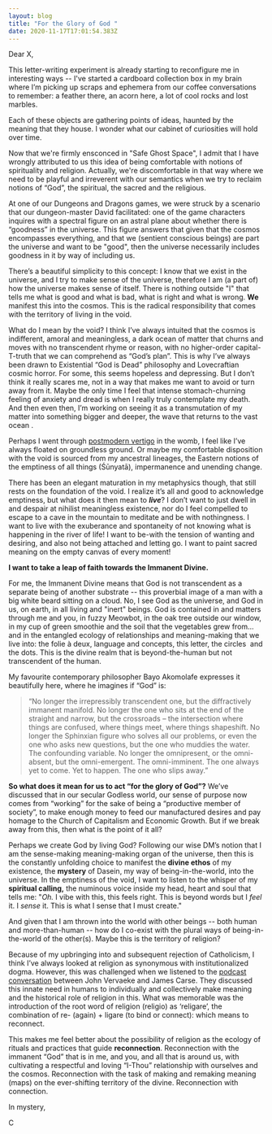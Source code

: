 ```yaml
---
layout: blog
title: "For the Glory of God "
date: 2020-11-17T17:01:54.383Z
---
```

Dear X, 

This letter-writing experiment is already starting to reconfigure me in interesting ways -- I've started a cardboard collection box in my brain where I’m picking up scraps and ephemera from our coffee conversations to remember: a feather there, an acorn here, a lot of cool rocks and lost marbles. 

Each of these objects are gathering points of ideas, haunted by the meaning that they house. I wonder what our cabinet of curiosities will hold over time.

Now that we're firmly ensconced in "Safe Ghost Space", I admit that I have wrongly attributed to us this idea of being comfortable with notions of spirituality and religion. Actually, we're discomfortable in that way where we need to be playful and irreverent with our semantics when we try to reclaim notions of “God”, the spiritual, the sacred and the religious. 

At one of our Dungeons and Dragons games, we were struck by a scenario that our dungeon-master David facilitated: one of the game characters inquires with a spectral figure on an astral plane about whether there is “goodness” in the universe. This figure answers that given that the cosmos encompasses everything, and that we (sentient conscious beings) are part the universe and want to be "good", then the universe necessarily includes goodness in it by way of including us. 

There’s a beautiful simplicity to this concept: I know that we exist in the universe, and I try to make sense of the universe, therefore I am (a part of) how the universe makes sense of itself. There is nothing outside "I" that tells me what is good and what is bad, what is right and what is wrong. **We** manifest this into the cosmos. This is the radical responsibility that comes with the territory of living in the void. 

What do I mean by the void? I think I’ve always intuited that the cosmos is indifferent, amoral and meaningless, a dark ocean of matter that churns and moves with no transcendent rhyme or reason, with no higher-order capital-T-truth that we can comprehend as “God’s plan”. This is why I’ve always been drawn to Existential “God is Dead” philosophy and Lovecraftian cosmic horror. For some, this seems hopeless and depressing. But I don’t think it really scares me, not in a way that makes me want to avoid or turn away from it. Maybe the only time I feel that intense stomach-churning feeling of anxiety and dread is when I really truly contemplate my death. And then even then, I’m working on seeing it as a transmutation of my matter into something bigger and deeper, the wave that returns to the vast ocean . 

Perhaps I went through [postmodern vertigo](https://en.wikipedia.org/wiki/Postmodern_vertigo) in the womb, I feel like I’ve always floated on groundless ground. Or maybe my comfortable disposition with the void is sourced from my ancestral lineages, the Eastern notions of the emptiness of all things (Śūnyatā), impermanence and unending change. 

There has been an elegant maturation in my metaphysics though, that still rests on the foundation of the void. I realize it’s all and good to acknowledge emptiness, but what does it then mean to ***live***? I don’t want to just dwell in and despair at nihilist meaningless existence, nor do I feel compelled to escape to a cave in the mountain to meditate and be with nothingness. I want to live with the exuberance and spontaneity of not knowing what is happening in the river of life! I want to be-with the tension of wanting and desiring, and also not being attached and letting go. I want to paint sacred meaning on the empty canvas of every moment! 

**I want to take a leap of faith towards the Immanent Divine.**  

For me, the Immanent Divine means that God is not transcendent as a separate being of another substrate -- this proverbial image of a man with a big white beard sitting on a cloud. No, I see God as the universe, and God in us, on earth, in all living and "inert" beings. God is contained in and matters through me and you, in fuzzy Meowbot, in the oak tree outside our window, in my cup of green smoothie and the soil that the vegetables grew from… and in the entangled ecology of relationships and meaning-making that we live into: the folie à deux, language and concepts, this letter, the circles  and the dots. This is the divine realm that is beyond-the-human but not transcendent of the human. 

My favourite contemporary philosopher Bayo Akomolafe expresses it beautifully here, where he imagines if “God” is: 

> “No longer the irrepressibly transcendent one, but the diffractively immanent manifold. No longer the one who sits at the end of the straight and narrow, but the crossroads – the intersection where things are confused, where things meet, where things shapeshift. No longer the Sphinxian figure who solves all our problems, or even the one who asks new questions, but the one who muddies the water. The confounding variable. No longer the omnipresent, or the omni-absent, but the omni-emergent. The omni-imminent. The one always yet to come. Yet to happen. The one who slips away.”

**So what does it mean for us to act “for the glory of God”?** We’ve discussed that in our secular Godless world, our sense of purpose now comes from “working” for the sake of being a “productive member of society”, to make enough money to feed our manufactured desires and pay homage to the Church of Capitalism and Economic Growth. But if we break away from this, then what is the point of it all? 

Perhaps we create God by living God? Following our wise DM’s notion that I am the sense-making meaning-making organ of the universe, then this is the constantly unfolding choice to manifest the **divine ethos** of my existence, the **mystery** of Dasein, my way of being-in-the-world, into the universe. In the emptiness of the void, I want to listen to the whisper of my **spiritual calling,** the numinous voice inside my head, heart and soul that tells me: "*Oh.* I vibe with this, this feels right. This is beyond words but I *feel* it. I *sense* it. This is what I sense that I must create." 

And given that I am thrown into the world with other beings -- both human and more-than-human -- how do I co-exist with the plural ways of being-in-the-world of the other(s). Maybe this is the territory of religion?

Because of my upbringing into and subsequent rejection of Catholicism, I think I’ve always looked at religion as synonymous with institutionalized dogma. However, this was challenged when we listened to the [podcast conversation](https://podtail.com/de/podcast/intellectual-explorers-club/james-carse-and-john-vervaeke-playing-the-infinite/) between John Vervaeke and James Carse. They discussed this innate need in humans to individually and collectively make meaning and the historical role of religion in this. What was memorable was the introduction of the root word of religion (religio) as ‘religare’, the combination of re- (again) + ligare (to bind or connect): which means to reconnect. 

This makes me feel better about the possibility of religion as the ecology of rituals and practices that guide **reconnection**. Reconnection with the immanent “God” that is in me, and you, and all that is around us, with cultivating a respectful and loving “I-Thou” relationship with ourselves and the cosmos. Reconnection with the task of making and remaking meaning (maps) on the ever-shifting territory of the divine. Reconnection with connection. 

In mystery,

C